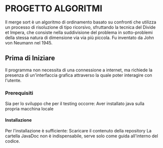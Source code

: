 # **PROGETTO ALGORITMI**
Il merge sort è un algoritmo di ordinamento basato su confronti che utilizza un processo di risoluzione di tipo ricorsivo, sfruttando la tecnica del Divide et Impera, che consiste nella suddivisione del problema in sotto-problemi della stessa natura di dimensione via via più piccola. Fu inventato da John von Neumann nel 1945.

## Prima di Iniziare
Il programma non necessita di una connessione a internet, ma richiede la presenza di un'interfaccia grafica attraverso la quale poter interagire con l'utente.

###  Prerequisiti
Sia per lo sviluppo che per il testing occorre:
	Aver installato java sulla propria macchina locale
####  Installazione
Per l'installazione è sufficiente:
	Scaricare il contenuto della repository
La cartella JavaDoc non è indispensabile, serve solo come guida all'interno del codice.



